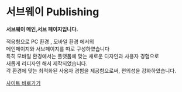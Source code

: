 # 서브웨이 Publishing

**서브웨이 메인,서브 페이지입니다.** 

적응형으로 PC 환경 , 모바일 환경 에서의 <br>
메인페이지와 서브페이지를 따로 구성하였습니다 <br>
특히 모바일 환경에서는 플랫폼에 맞는 새로운 디자인과 사용자 경험으로 <br>
새롭게 리디자인 해서 제작되었습니다. <br>
각 환경에 맞는 최적화된 사용자 경험을 제공함으로써, 편의성을 강화하였습니다.

<a href='https://inyeob.com/subway/'>사이트 바로가기</a>   
